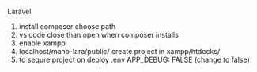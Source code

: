 Laravel
1. install composer choose path
2. vs code close than open when composer installs 
3. enable xampp
4. localhost/mano-lara/public/
create project in xampp/htdocks/
5. to sequre project on deploy
.env APP_DEBUG: FALSE (change to false)